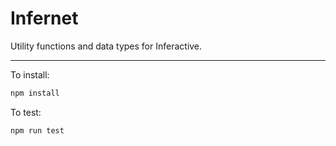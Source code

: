 # Infernet

Utility functions and data types for Inferactive.

---

To install:

```bash
npm install
```

To test:
```bash
npm run test
```